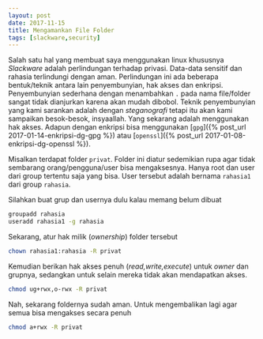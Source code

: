 ```yaml
---
layout: post
date: 2017-11-15
title: Mengamankan File Folder
tags: [slackware,security]
---
```

Salah satu hal yang membuat saya menggunakan linux khususnya _Slackware_ adalah perlindungan terhadap privasi. Data-data sensitif dan rahasia terlindungi dengan aman. Perlindungan ini ada beberapa bentuk/teknik antara lain penyembunyian, hak akses dan enkripsi. Penyembunyian sederhana dengan menambahkan <code>.</code> pada nama file/folder sangat tidak dianjurkan karena akan mudah dibobol. Teknik penyembunyian yang kami sarankan adalah dengan _steganografi_ tetapi itu akan kami sampaikan besok-besok, insyaallah. Yang sekarang adalah menggunakan hak akses. Adapun dengan enkripsi bisa menggunakan [<code>gpg</code>]({% post_url 2017-01-14-enkripsi-dg-gpg %})  atau [<code>openssl</code>]({% post_url 2017-01-08-enkripsi-dg-openssl %}).

Misalkan terdapat folder <code>privat</code>. Folder ini diatur sedemikian rupa agar tidak sembarang orang/pengguna/user bisa mengaksesnya. Hanya root dan user dari group tertentu saja yang bisa. User tersebut adalah bernama <code>rahasia1</code> dari group <code>rahasia</code>.

Silahkan buat grup dan usernya dulu kalau memang belum dibuat

```bash
groupadd rahasia
useradd rahasia1 -g rahasia
```

Sekarang, atur hak milik (_ownership_) folder tersebut

```bash
chown rahasia1:rahasia -R privat
```

Kemudian berikan hak akses penuh (_read,write,execute_) untuk _owner_ dan grupnya, sedangkan untuk selain mereka tidak akan mendapatkan akses.

```bash
chmod ug+rwx,o-rwx -R privat
```

Nah, sekarang foldernya sudah aman. Untuk mengembalikan lagi agar semua bisa mengakses secara penuh

```bash
chmod a+rwx -R privat
```
